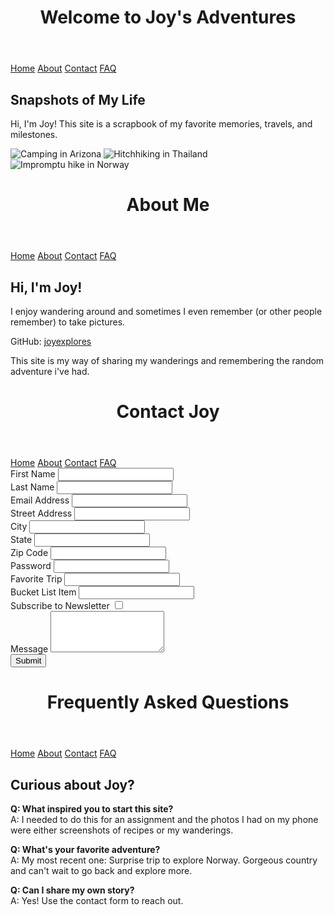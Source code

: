 <!DOCTYPE html>
<html lang="en">
<head>
  <meta charset="UTF-8">
  <title>Joy's Adventures</title>
  <link rel="stylesheet" href="style.css">
</head>
<body>
  <header><h1>Welcome to Joy's Adventures</h1></header>
  <nav>
    <a href="index.html">Home</a>
    <a href="about.html">About</a>
    <a href="contact.html">Contact</a>
    <a href="faq.html">FAQ</a>
  </nav>
  <main>
    <h2>Snapshots of My Life</h2>
    <p>Hi, I'm Joy! This site is a scrapbook of my favorite memories, travels, and milestones.</p>
    <img src=![alt text](2128.jpeg) alt="Camping in Arizona">
    <img src=![alt text](6489.jpeg) alt="Hitchhiking in Thailand">
    <img src=![alt text](IMG_1108.jpeg) alt="Impromptu hike in Norway">
  </main>
</body>
</html>


<!DOCTYPE html>
<html lang="en">
<head>
  <meta charset="UTF-8">
  <title>About - Joy's Adventures</title>
  <link rel="stylesheet" href="style.css">
</head>
<body>
  <header><h1>About Me</h1></header>
  <nav>
    <a href="index.html">Home</a>
    <a href="about.html">About</a>
    <a href="contact.html">Contact</a>
    <a href="faq.html">FAQ</a>
  </nav>
  <main>
    <h2>Hi, I'm Joy!</h2>
    <p>I enjoy wandering around and sometimes I even remember (or other people remember) to take pictures.</p>
    <p>GitHub: <a href="https://github.com/joyexplores">joyexplores</a></p>
    <p>This site is my way of sharing my wanderings and remembering the random adventure i've had.</p>
  </main>
</body>
</html>


<!DOCTYPE html>
<html lang="en">
<head>
  <meta charset="UTF-8">
  <title>Contact - Joy's Adventures</title>
  <link rel="stylesheet" href="style.css">
</head>
<body>
  <header><h1>Contact Joy</h1></header>
  <nav>
    <a href="index.html">Home</a>
    <a href="about.html">About</a>
    <a href="contact.html">Contact</a>
    <a href="faq.html">FAQ</a>
  </nav>
  <main>
    <form>
      <div>
        <label for="fname">First Name</label>
        <input type="text" id="fname" name="fname" required>
      </div>
      <div>
        <label for="lname">Last Name</label>
        <input type="text" id="lname" name="lname" required>
      </div>
      <div>
        <label for="email">Email Address</label>
        <input type="email" id="email" name="email" required>
      </div>
      <div>
        <label for="street">Street Address</label>
        <input type="text" id="street" name="street">
      </div>
      <div>
        <label for="city">City</label>
        <input type="text" id="city" name="city">
      </div>
      <div>
        <label for="state">State</label>
       <input type="text" id="state" name="state">
      </div>
      <div>
        <label for="zip">Zip Code</label>
        <input type="text" id="zip" name="zip" pattern="\d{5}" required>
      </div>
      <div>
        <label for="password">Password</label>
        <input type="password" id="password" name="password" required>
      </div>
      <div>
        <label for="favorite-trip">Favorite Trip</label>
        <input type="text" id="favorite-trip" name="favorite-trip">
      </div>
      <div>
        <label for="bucket-list">Bucket List Item</label>
        <input type="text" id="bucket-list" name="bucket-list">
      </div>
      <div>
        <label for="newsletter">Subscribe to Newsletter</label>
        <input type="checkbox" id="newsletter" name="newsletter">
      </div>
      <div class="full-width">
        <label for="message">Message</label>
        <textarea id="message" name="message" rows="4"></textarea>
      </div>
      <div class="full-width">
        <button type="submit">Submit</button>
      </div>
    </form>
  </main>
</body>
</html>

<!DOCTYPE html>
<html lang="en">
<head>
  <meta charset="UTF-8">
  <title>FAQ - Joy's Adventures</title>
  <link rel="stylesheet" href="style.css">
</head>
<body>
  <header><h1>Frequently Asked Questions</h1></header>
  <nav>
    <a href="index.html">Home</a>
    <a href="about.html">About</a>
    <a href="contact.html">Contact</a>
    <a href="faq.html">FAQ</a>
  </nav>
  <main>
    <h2>Curious about Joy?</h2>
    <p><strong>Q: What inspired you to start this site?</strong><br>A: I needed to do this for an assignment and the photos I had on my phone were either screenshots of recipes or my wanderings.</p>
    <p><strong>Q: What's your favorite adventure?</strong><br>A: My most recent one: Surprise trip to explore Norway. Gorgeous country and can't wait to go back and explore more. </p>
    <p><strong>Q: Can I share my own story?</strong><br>A: Yes! Use the contact form to reach out.</p>
  </main>
</body>
</html>

